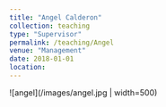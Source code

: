 ```yaml
---
title: "Angel Calderon"
collection: teaching
type: "Supervisor"
permalink: /teaching/Angel
venue: "Management"
date: 2018-01-01
location:
---
```


![angel](/images/angel.jpg | width=500)
